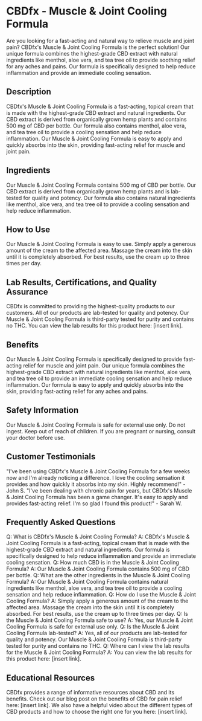 # CBDfx - Muscle &amp; Joint Cooling Formula
Are you looking for a fast-acting and natural way to relieve muscle and joint pain? CBDfx's Muscle & Joint Cooling Formula is the perfect solution! Our unique formula combines the highest-grade CBD extract with natural ingredients like menthol, aloe vera, and tea tree oil to provide soothing relief for any aches and pains. Our formula is specifically designed to help reduce inflammation and provide an immediate cooling sensation.
## Description
CBDfx's Muscle & Joint Cooling Formula is a fast-acting, topical cream that is made with the highest-grade CBD extract and natural ingredients. Our CBD extract is derived from organically grown hemp plants and contains 500 mg of CBD per bottle. Our formula also contains menthol, aloe vera, and tea tree oil to provide a cooling sensation and help reduce inflammation. Our Muscle & Joint Cooling Formula is easy to apply and quickly absorbs into the skin, providing fast-acting relief for muscle and joint pain.
## Ingredients
Our Muscle & Joint Cooling Formula contains 500 mg of CBD per bottle. Our CBD extract is derived from organically grown hemp plants and is lab-tested for quality and potency. Our formula also contains natural ingredients like menthol, aloe vera, and tea tree oil to provide a cooling sensation and help reduce inflammation.
## How to Use
Our Muscle & Joint Cooling Formula is easy to use. Simply apply a generous amount of the cream to the affected area. Massage the cream into the skin until it is completely absorbed. For best results, use the cream up to three times per day.
## Lab Results, Certifications, and Quality Assurance
CBDfx is committed to providing the highest-quality products to our customers. All of our products are lab-tested for quality and potency. Our Muscle & Joint Cooling Formula is third-party tested for purity and contains no THC. You can view the lab results for this product here: [insert link].
## Benefits
Our Muscle & Joint Cooling Formula is specifically designed to provide fast-acting relief for muscle and joint pain. Our unique formula combines the highest-grade CBD extract with natural ingredients like menthol, aloe vera, and tea tree oil to provide an immediate cooling sensation and help reduce inflammation. Our formula is easy to apply and quickly absorbs into the skin, providing fast-acting relief for any aches and pains.
## Safety Information
Our Muscle & Joint Cooling Formula is safe for external use only. Do not ingest. Keep out of reach of children. If you are pregnant or nursing, consult your doctor before use.
## Customer Testimonials
"I've been using CBDfx's Muscle & Joint Cooling Formula for a few weeks now and I'm already noticing a difference. I love the cooling sensation it provides and how quickly it absorbs into my skin. Highly recommend!" - John S.
"I've been dealing with chronic pain for years, but CBDfx's Muscle & Joint Cooling Formula has been a game changer. It's easy to apply and provides fast-acting relief. I'm so glad I found this product!" - Sarah W.
## Frequently Asked Questions
Q: What is CBDfx's Muscle & Joint Cooling Formula?
A: CBDfx's Muscle & Joint Cooling Formula is a fast-acting, topical cream that is made with the highest-grade CBD extract and natural ingredients. Our formula is specifically designed to help reduce inflammation and provide an immediate cooling sensation.
Q: How much CBD is in the Muscle & Joint Cooling Formula?
A: Our Muscle & Joint Cooling Formula contains 500 mg of CBD per bottle.
Q: What are the other ingredients in the Muscle & Joint Cooling Formula?
A: Our Muscle & Joint Cooling Formula contains natural ingredients like menthol, aloe vera, and tea tree oil to provide a cooling sensation and help reduce inflammation.
Q: How do I use the Muscle & Joint Cooling Formula?
A: Simply apply a generous amount of the cream to the affected area. Massage the cream into the skin until it is completely absorbed. For best results, use the cream up to three times per day.
Q: Is the Muscle & Joint Cooling Formula safe to use?
A: Yes, our Muscle & Joint Cooling Formula is safe for external use only.
Q: Is the Muscle & Joint Cooling Formula lab-tested?
A: Yes, all of our products are lab-tested for quality and potency. Our Muscle & Joint Cooling Formula is third-party tested for purity and contains no THC.
Q: Where can I view the lab results for the Muscle & Joint Cooling Formula?
A: You can view the lab results for this product here: [insert link].
## Educational Resources
CBDfx provides a range of informative resources about CBD and its benefits. Check out our blog post on the benefits of CBD for pain relief here: [insert link]. We also have a helpful video about the different types of CBD products and how to choose the right one for you here: [insert link].